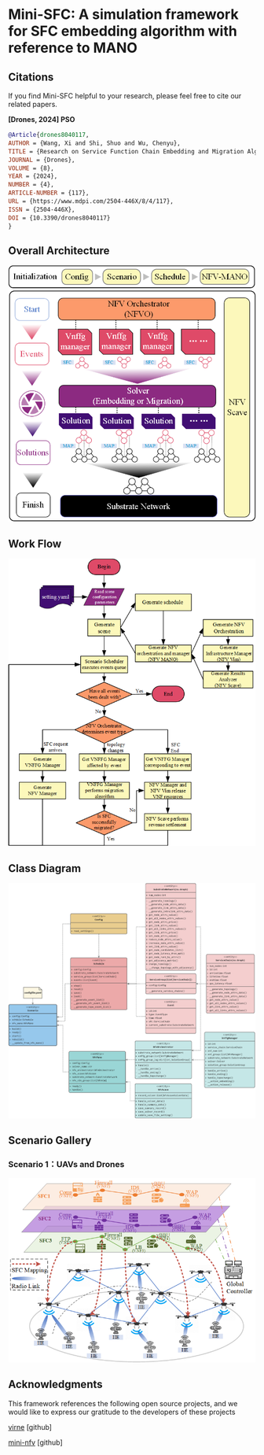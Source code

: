 
# Mini-SFC: A simulation framework for SFC embedding algorithm with reference to MANO

## Citations

If you find Mini-SFC helpful to your research, please feel free to cite our related papers.

**[Drones, 2024] PSO**

```bibtex
@Article{drones8040117,
AUTHOR = {Wang, Xi and Shi, Shuo and Wu, Chenyu},
TITLE = {Research on Service Function Chain Embedding and Migration Algorithm for UAV IoT},
JOURNAL = {Drones},
VOLUME = {8},
YEAR = {2024},
NUMBER = {4},
ARTICLE-NUMBER = {117},
URL = {https://www.mdpi.com/2504-446X/8/4/117},
ISSN = {2504-446X},
DOI = {10.3390/drones8040117}
}
```

## Overall Architecture

![](resource/figures/structure.png)

## Work Flow

![](resource/figures/workflow.png)

## Class Diagram

![](resource/figures/uml.png)

## Scenario Gallery

### Scenario 1：UAVs and Drones

![](resource/figures/scenario_exp1.png)

## Acknowledgments

This framework references the following open source projects, and we would like to express our gratitude to the developers of these projects

[virne](https://github.com/GeminiLight/virne) [github]

[mini-nfv](https://github.com/josecastillolema/mini-nfv) [github]
